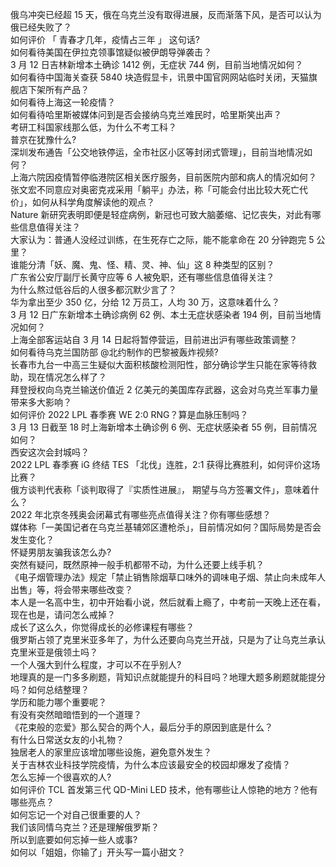 俄乌冲突已经超 15 天，俄在乌克兰没有取得进展，反而渐落下风，是否可以认为俄已经失败了？  
如何评价 「 青春才几年，疫情占三年 」 这句话?  
如何看待美国在伊拉克领事馆疑似被伊朗导弹袭击？  
3 月 12 日吉林新增本土确诊 1412 例，无症状 744 例，目前当地情况如何？  
如何看待中国海关查获 5840 块造假显卡，讯景中国官网网站临时关闭，天猫旗舰店下架所有产品？  
如何看待上海这一轮疫情？  
如何看待哈里斯被媒体问到是否会接纳乌克兰难民时，哈里斯笑出声？  
考研工科国家线那么低，为什么不考工科？  
普京在犹豫什么?  
深圳发布通告「公交地铁停运，全市社区小区等封闭式管理」，目前当地情况如何？  
上海六院因疫情暂停临港院区相关医疗服务，目前医院内部和病人的情况如何？  
张文宏不同意应对奥密克戎采用「躺平」办法，称「可能会付出比较大死亡代价」，如何从科学角度解读他的观点？  
Nature 新研究表明即便是轻症病例，新冠也可致大脑萎缩、记忆丧失，对此有哪些信息值得关注？  
大家认为：普通人没经过训练，在生死存亡之际，能不能拿命在 20 分钟跑完 5 公里？  
谁能分清「妖、魔、鬼、怪、精、灵、神、仙」这 8 种类型的区别？  
广东省公安厅副厅长黄守应等 6 人被免职，还有哪些信息值得关注？  
为什么熬过低谷后的人很多都沉默少言了？  
华为拿出至少 350 亿，分给 12 万员工，人均 30 万，这意味着什么？  
3 月 12 日广东新增本土确诊病例 62 例、本土无症状感染者 194 例，目前当地情况如何？  
上海全部客运站自 3 月 14 日起将暂停营运，目前进出沪有哪些政策调整？  
如何看待乌克兰国防部 @北约制作的巴黎被轰炸视频?  
长春市九台一中高三生疑似大面积核酸检测阳性，部分确诊学生只能在家等待救助，现在情况怎么样了？  
拜登授权向乌克兰输送价值近 2 亿美元的美国库存武器，这会对乌克兰军事力量带来多大影响？  
如何评价 2022 LPL 春季赛 WE 2:0 RNG？算是血脉压制吗？  
3 月 13 日截至 18 时上海新增本土确诊例 6 例、无症状感染者 55 例，目前情况如何？  
西安这次会封城吗？  
2022 LPL 春季赛 iG 终结 TES 「北伐」连胜，2:1 获得比赛胜利，如何评价这场比赛？  
俄方谈判代表称「谈判取得了『实质性进展』， 期望与乌方签署文件」，意味着什么？  
2022 年北京冬残奥会闭幕式有哪些亮点值得关注？你有哪些感想？  
媒体称「一美国记者在乌克兰基辅郊区遭枪杀」，目前情况如何？国际局势是否会发生变化？  
怀疑男朋友骗我该怎么办?  
突然有疑问，既然原神一般手机都带不动，为什么还要上线手机？  
《电子烟管理办法》规定「禁止销售除烟草口味外的调味电子烟、禁止向未成年人出售」等，将会带来哪些改变？  
本人是一名高中生，初中开始看小说，然后就看上瘾了，中考前一天晚上还在看，现在也是，请问怎么戒掉？  
成长了这么久，你觉得成长的必修课程有哪些？  
俄罗斯占领了克里米亚多年了，为什么还要向乌克兰开战，只是为了让乌克兰承认克里米亚是俄领土吗？  
一个人强大到什么程度，才可以不在乎别人?  
地理真的是一门多多刷题，背知识点就能提升的科目吗？地理大题多刷题就能提分吗？如何总结整理？  
学历和能力哪个重要呢？  
有没有突然暗暗悟到的一个道理？  
《花束般的恋爱》那么契合的两个人，最后分手的原因到底是什么？  
有什么日常送女友的小礼物？  
独居老人的家里应该增加哪些设施，避免意外发生？  
关于吉林农业科技学院疫情，为什么本应该最安全的校园却爆发了疫情？  
怎么忘掉一个很喜欢的人?  
如何评价 TCL 首发第三代 QD-Mini LED 技术，他有哪些让人惊艳的地方？他有哪些亮点？  
如何忘记一个对自己很重要的人？  
我们该同情乌克兰？还是理解俄罗斯？  
所以到底要如何忘掉一些人或事?  
如何以「姐姐，你输了」开头写一篇小甜文？  
